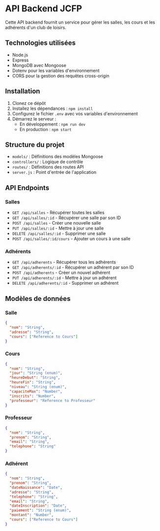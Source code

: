 # API Backend JCFP

Cette API backend fournit un service pour gérer les salles, les cours et les adhérents d'un club de loisirs.

## Technologies utilisées

- Node.js
- Express
- MongoDB avec Mongoose
- Dotenv pour les variables d'environnement
- CORS pour la gestion des requêtes cross-origin

## Installation

1. Clonez ce dépôt
2. Installez les dépendances : `npm install`
3. Configurez le fichier `.env` avec vos variables d'environnement
4. Démarrez le serveur :
   - En développement : `npm run dev`
   - En production : `npm start`

## Structure du projet

- `models/` : Définitions des modèles Mongoose
- `controllers/` : Logique de contrôle
- `routes/` : Définitions des routes API
- `server.js` : Point d'entrée de l'application

## API Endpoints

### Salles

- `GET /api/salles` - Récupérer toutes les salles
- `GET /api/salles/:id` - Récupérer une salle par son ID
- `POST /api/salles` - Créer une nouvelle salle
- `PUT /api/salles/:id` - Mettre à jour une salle
- `DELETE /api/salles/:id` - Supprimer une salle
- `POST /api/salles/:id/cours` - Ajouter un cours à une salle

### Adhérents

- `GET /api/adherents` - Récupérer tous les adhérents
- `GET /api/adherents/:id` - Récupérer un adhérent par son ID
- `POST /api/adherents` - Créer un nouvel adhérent
- `PUT /api/adherents/:id` - Mettre à jour un adhérent
- `DELETE /api/adherents/:id` - Supprimer un adhérent

## Modèles de données

### Salle
```json
{
  "nom": "String",
  "adresse": "String",
  "cours": ["Reference to Cours"]
}
```

### Cours
```json
{
  "nom": "String",
  "jour": "String (enum)",
  "heureDebut": "String",
  "heureFin": "String",
  "niveau": "String (enum)",
  "capaciteMax": "Number",
  "inscrits": "Number",
  "professeur": "Reference to Professeur"
}
```

### Professeur
```json
{
  "nom": "String",
  "prenom": "String",
  "email": "String",
  "telephone": "String"
}
```

### Adhérent
```json
{
  "nom": "String",
  "prenom": "String",
  "dateNaissance": "Date",
  "adresse": "String",
  "telephone": "String",
  "email": "String",
  "dateInscription": "Date",
  "paiement": "String (enum)",
  "montant": "Number",
  "cours": ["Reference to Cours"]
}
``` 